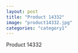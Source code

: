 ```yaml
---
layout: post
title: "Product 14332"
image: "product14332.jpg"
categories: "category1"
---
```

Product 14332
